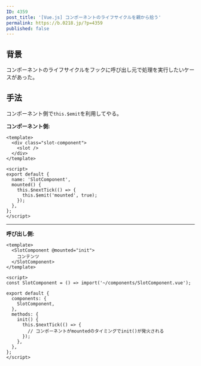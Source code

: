 ```yaml
---
ID: 4359
post_title: '[Vue.js] コンポーネントのライフサイクルを親から拾う'
permalink: https://b.0218.jp/?p=4359
published: false
---
```

<h2>背景</h2>

コンポーネントのライフサイクルをフックに呼び出し元で処理を実行したいケースがあった。

<h2>手法</h2>

コンポーネント側で<code>this.$emit</code>を利用してやる。

<strong>コンポーネント側:</strong>

<pre><code class="html">&lt;template&gt;
  &lt;div class="slot-component"&gt;
    &lt;slot /&gt;
  &lt;/div&gt;
&lt;/template&gt;

&lt;script&gt;
export default {
  name: 'SlotComponent',
  mounted() {
    this.$nextTick(() =&gt; {
      this.$emit('mounted', true);
    });
  },
};
&lt;/script&gt;
</code></pre>

<hr />

<strong>呼び出し側:</strong>

<pre><code class="html">&lt;template&gt;
  &lt;SlotComponent @mounted="init"&gt;
    コンテンツ
  &lt;/SlotComponent&gt;
&lt;/template&gt;

&lt;script&gt;
const SlotComponent = () =&gt; import('~/components/SlotComponent.vue');

export default {
  components: {
    SlotComponent,
  },
  methods: {
    init() {
      this.$nextTick(() =&gt; {
        // コンポーネントがmountedのタイミングでinit()が発火される
      });
    },
  },
};
&lt;/script&gt;
</code></pre>